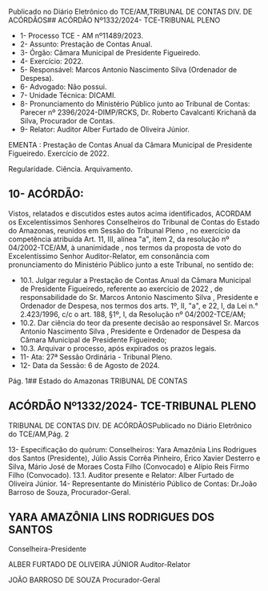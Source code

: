 Publicado  no  Diário  Eletrônico do TCE/AM,TRIBUNAL DE CONTAS DIV. DE ACÓRDÃOS## ACÓRDÃO Nº1332/2024- TCE-TRIBUNAL PLENO

- 1- Processo TCE - AM nº11489/2023.
- 2- Assunto: Prestação de Contas Anual.
- 3- Órgão: Câmara Municipal de Presidente Figueiredo.
- 4- Exercício: 2022.
- 5- Responsável: Marcos Antonio Nascimento Silva (Ordenador de Despesa).
- 6- Advogado: Não possui.
- 7- Unidade Técnica: DICAMI.
- 8- Pronunciamento  do  Ministério  Público  junto  ao  Tribunal  de  Contas: Parecer  nº 2396/2024-DIMP/RCKS,  Dr.  Roberto  Cavalcanti  Krichanã  da  Silva,  Procurador  de Contas.
- 9- Relator: Auditor Alber Furtado de Oliveira Júnior.

EMENTA :  Prestação  de  Contas  Anual  da  Câmara Municipal  de  Presidente  Figueiredo.  Exercício  de 2022.

Regularidade. Ciência. Arquivamento.

## 10-  ACÓRDÃO:

Vistos, relatados e discutidos estes autos acima identificados, ACORDAM os Excelentíssimos Senhores Conselheiros do Tribunal de Contas do Estado do Amazonas, reunidos em Sessão do Tribunal Pleno , no exercício da competência atribuída Art. 11, III, alínea  "a",  item  2,  da  resolução  nº  04/2002-TCE/AM, à  unanimidade , nos  termos  da proposta  de  voto  do  Excelentíssimo  Senhor  Auditor-Relator, em  consonância com pronunciamento do Ministério Público junto a este Tribunal, no sentido de:

- 10.1. Julgar regular a Prestação de Contas Anual da Câmara Municipal de Presidente Figueiredo, referente ao exercício de 2022 , de responsabilidade do Sr. Marcos Antonio Nascimento Silva , Presidente e Ordenador de Despesa, nos termos dos arts. 1º, II, "a", e 22,  I,  da  Lei  n.°  2.423/1996,  c/c  o  art.  188,  §1º,  I,  da  Resolução  nº 04/2002-TCE/AM;
- 10.2. Dar  ciência do  teor  da  presente  decisão  ao  responsável Sr. Marcos Antonio  Nascimento  Silva , Presidente  e  Ordenador  de  Despesa  da Câmara Municipal de Presidente Figueiredo;
- 10.3. Arquivar o processo, após expirados os prazos legais.
- 11-  Ata: 27ª Sessão Ordinária - Tribunal Pleno.
- 12-  Data da Sessão: 6 de Agosto de 2024.

Pág. 1## Estado do Amazonas TRIBUNAL DE CONTAS

## ACÓRDÃO Nº1332/2024- TCE-TRIBUNAL PLENO

TRIBUNAL DE CONTAS DIV. DE ACÓRDÃOSPublicado  no  Diário  Eletrônico do TCE/AM,Pág. 2

13-  Especificação  do  quórum: Conselheiros:  Yara  Amazônia  Lins  Rodrigues  dos Santos (Presidente), Júlio Assis Corrêa Pinheiro, Érico Xavier Desterro e Silva, Mário José de Moraes Costa Filho (Convocado) e Alípio Reis Firmo Filho (Convocado). 13.1. Auditor presente e Relator: Alber Furtado de Oliveira Júnior. 14-  Representante  do  Ministério  Público  de  Contas: Dr.João  Barroso  de  Souza, Procurador-Geral.

## YARA AMAZÔNIA LINS RODRIGUES DOS SANTOS

Conselheira-Presidente

ALBER FURTADO DE OLIVEIRA JÚNIOR Auditor-Relator

JOÃO BARROSO DE SOUZA Procurador-Geral